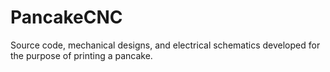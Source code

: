 # PancakeCNC
Source code, mechanical designs, and electrical schematics developed for the purpose of printing a pancake.